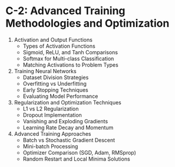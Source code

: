 # C-2: Advanced Training Methodologies and Optimization

1. Activation and Output Functions
   - Types of Activation Functions
   - Sigmoid, ReLU, and Tanh Comparisons
   - Softmax for Multi-class Classification
   - Matching Activations to Problem Types
2. Training Neural Networks
   - Dataset Division Strategies
   - Overfitting vs Underfitting
   - Early Stopping Techniques
   - Evaluating Model Performance
3. Regularization and Optimization Techniques
   - L1 vs L2 Regularization
   - Dropout Implementation
   - Vanishing and Exploding Gradients
   - Learning Rate Decay and Momentum
4. Advanced Training Approaches
   - Batch vs Stochastic Gradient Descent
   - Mini-batch Processing
   - Optimizer Comparison (SGD, Adam, RMSprop)
   - Random Restart and Local Minima Solutions
